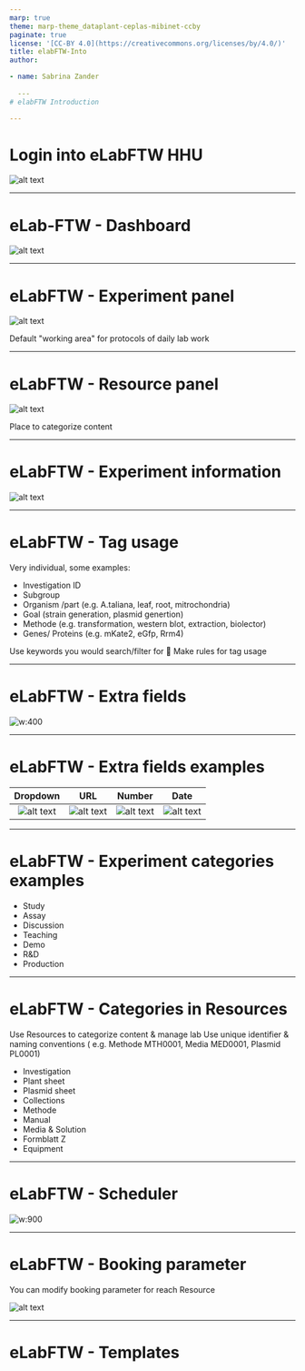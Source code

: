 ```yaml
---
marp: true
theme: marp-theme_dataplant-ceplas-mibinet-ccby
paginate: true
license: '[CC-BY 4.0](https://creativecommons.org/licenses/by/4.0/)'
title: elabFTW-Into
author:

- name: Sabrina Zander 
  
  ---
# elabFTW Introduction

---
```

# Login into eLabFTW HHU


![alt text](../../images/elabftw/elabftw-hhu-login.png)

---

# eLab-FTW - Dashboard


![alt text](../../images/elabFTW/elabFTW-dashboard.png)

---

# eLabFTW - Experiment panel


![alt text](../../images/elabFTW/elabFTW-experiment-panel.png)

Default "working area" for protocols of daily lab work

---

# eLabFTW - Resource panel


![alt text](../../images/elabFTW/elabFTW-resource-panel.png)

Place to categorize content

---

# eLabFTW - Experiment information


![alt text](../../images/elabFTW/elabftw-experiment-settings.png)

---

# eLabFTW - Tag usage

Very individual, some examples:
- Investigation ID
- Subgroup
- Organism /part (e.g. A.taliana, leaf, root, mitrochondria)
- Goal (strain generation, plasmid genertion)
- Methode (e.g. transformation, western blot, extraction, biolector)
- Genes/ Proteins (e.g. mKate2, eGfp, Rrm4)

Use keywords you would search/filter for
:pencil: Make rules for tag usage 

---

# eLabFTW - Extra fields

![w:400](../../images/elabFTW/elabftw-extra-field.png)

---

# eLabFTW - Extra fields examples 

Dropdown            |  URL | Number          |  Date
:-------------------------:|:-------------------------:|:-------------------------:|:-------------------------:
![alt text](../../images/elabFTW/elabftw-extra-field-ex1.png)  |  ![alt text](../../images/elabFTW/elabftw-extra-field-ex2.png) | ![alt text](../../images/elabFTW/elabftw-extra-field-ex3.png) | ![alt text](../../images/elabFTW/elabftw-extra-field-ex4.png)

---

# eLabFTW - Experiment categories examples

- Study
- Assay
- Discussion
- Teaching
- Demo
- R&D
- Production

---

# eLabFTW - Categories in Resources 

Use Resources to categorize content & manage lab
 Use unique identifier & naming conventions ( e.g. Methode MTH0001, Media MED0001, Plasmid PL0001)
  - Investigation
  - Plant sheet
  - Plasmid sheet
  - Collections
  - Methode
  - Manual
  - Media & Solution
  - Formblatt Z
  - Equipment

---

# eLabFTW - Scheduler

![w:900](../../images/elabFTW/elabftw-scheduler.png)

---

# eLabFTW - Booking parameter

You can modify booking parameter for reach Resource

![alt text](../../images/elabFTW/elabftw-booking-parameter.png)

---

# eLabFTW - Templates

